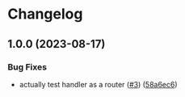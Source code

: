 # Changelog

## 1.0.0 (2023-08-17)


### Bug Fixes

* actually test handler as a router ([#3](https://github.com/airtonix/golang-monorepo-template/issues/3)) ([58a6ec6](https://github.com/airtonix/golang-monorepo-template/commit/58a6ec6b5382fbcc516d582af65e01f5a639f999))
